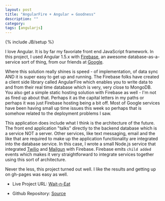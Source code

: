 ```yaml
---
layout: post
title: "AngularFire + Angular = Goodness"
description: ""
category: 
tags: [angularjs]
---
```

{% include JB/setup %}

I love Angular. It is by far my favoriate front end JavaScript framework. In this project, I used Angular 1.5.x with [Firebase](https://www.firebase.com/), an awesome database-as-a-service sort of thing, from our friends at [Google](https://www.google.com/). 

Where this solution really shines is speed - of implementation, of data sync AND it is super easy to get up and running. The Firebase folks have created a client side library called AngularFire which enables you to write data to and from their real time database which is very, very close to MongoDB. You also get a simple static hosting solution with Firebase as well - I'm not as fired up about that. Perhaps it as the capital letters in my paths or perhaps it was just Firebase hosting being a bit off. Most of Google services have been having small up time issues this week so perhaps that is somehow related to the deployment problems I saw. 

This application does include what I think is the architecture of the future. The front end application "talks" directly to the backend database which is a service NOT a server. Other services, like text messaging, email and the like that are required to make up the application functionality are integrated into the database service. In this case, I wrote a small Node.js service that integrated [Twilio](https://www.twilio.com/) and [Mailgun](https://mailgun.com) with Firebase. Firebase emits `child added` events which makes it very straightforward to integrate services together using this sort of architecture.

Never the less, this project turned out well. I like the results and getting up on gh-pages was easy as well.

* Live Project URL: [Wait-n-Eat](http://ric.mclaughlin.today/wait-n-eat/#/)

* Github Repository: [Source](https://github.com/ricmclaughlin/wait-n-eat)
